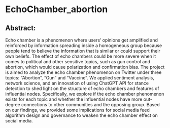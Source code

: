 # EchoChamber_abortion

## Abstract:
Echo chamber is a phenomenon where users’ opinions get amplified and reinforced by information spreading inside a homogeneous group because people tend to believe the information that is similar or could support their own beliefs. The effect of echo chambers could be more severe when it comes to political and other sensitive topics, such as gun control and abortion, which would cause polarization and confirmation bias. The project is aimed to analyze the echo chamber phenomenon on Twitter under three topics: “Abortion”, “Gun” and “Vaccine”. We applied sentiment analysis, network science, and an innovation of using ChatGPT API for stance detection to shed light on the structure of echo chambers and features of influential nodes. Specifically, we explore if the echo chamber phenomenon exists for each topic and whether the influential nodes have more out-degree connections to other communities and the opposing group. Based on our findings, we provided some implications for social media feed algorithm design and governance to weaken the echo chamber effect on social media.
